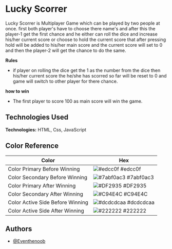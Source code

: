 
# Lucky Scorrer

Lucky Scorrer is Multiplayer Game which can be played by two 
people at once. first both player's have to choose there name's 
and after this the player-1 get the first chance and he either
can roll the dice and increase his/her current score or choose to
hold the current score that after pressing hold will be added to
 his/her main score and the current score will set to 0 and then 
 the player-2 will get the chance to do the same.

 **Rules** 
 - if player on rolling the dice get the 1 as the number from the dice then his/her current score the he/she has scorred so far will be reset to 0 and game will switch to other player for there chance.

 **how to win**
 - The first player to score 100 as main score will win the game.
## Technologies Used

**Technologies:** HTML, Css, JavaScript
## Color Reference

| Color             | Hex                                                                |
| ----------------- | ------------------------------------------------------------------ |
| Color Primary Before Winning  | ![#edcc0f](https://via.placeholder.com/10/edcc0f?text=+) #edcc0f |
| Color Secondary Before Winning | ![#7abf0ac3](https://via.placeholder.com/10/7abf0ac3?text=+) #7abf0ac3 |
| Color Primary After Winning | ![#DF2935](https://via.placeholder.com/10/DF2935?text=+) #DF2935 |
| Color Secondary After Winning | ![#C94E4C](https://via.placeholder.com/10/C94E4C?text=+) #C94E4C |
| Color Active Side Before Winning | ![#dcdcdcaa](https://via.placeholder.com/10/dcdcdcaa?text=+) #dcdcdcaa |
| Color Active Side After Winning | ![#222222](https://via.placeholder.com/10/222222?text=+) #222222 |

## Authors

- [@Eventhenoob](https://github.com/Eventhenoob)

